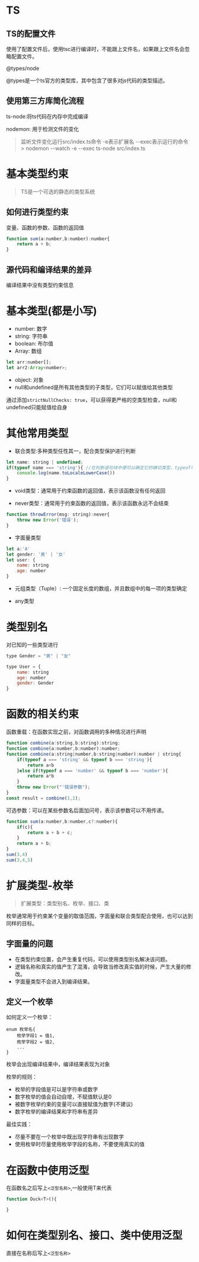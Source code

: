 # TS

## TS的配置文件

使用了配置文件后，使用tsc进行编译时，不能跟上文件名，如果跟上文件名会忽略配置文件。

@types/node

@types是一个ts官方的类型库，其中包含了很多对js代码的类型描述。

## 使用第三方库简化流程

ts-node:将ts代码在内存中完成编译

nodemon: 用于检测文件的变化

> 监听文件变化运行src/index.ts命令 -e表示扩展名 --exec表示运行的命令
    > nodemon --watch -e --exec ts-node src/index.ts   


# 基本类型约束
> TS是一个可选的静态的类型系统

## 如何进行类型约束
变量、函数的参数、函数的返回值
```js
function sum(a:number,b:number):number{
    return a + b;
}
``` 

## 源代码和编译结果的差异
编译结果中没有类型约束信息

# 基本类型(都是小写)
- number: 数字
- string: 字符串
- boolean: 布尔值
- Array: 数组

```js
let arr:number[]; 
let arr2:Array<number>;
```
- object: 对象
- null和undefined是所有其他类型的子类型，它们可以赋值给其他类型

通过添加```strictNullChecks: true```，可以获得更严格的空类型检查，null和undefined只能赋值给自身

# 其他常用类型

- 联合类型:多种类型任性其一，配合类型保护进行判断
```js
let name: string | undefined;
if(typeof name === 'string'){ //在判断语句块中便可以确定它的确切类型，typeof可以触发类型保护
    console.log(name.toLocaleLowerCase())
}
```
- void类型：通常用于约束函数的返回值，表示该函数没有任何返回

- never类型：通常用于约束函数的返回值，表示该函数永远不会结束

```js
function throwError(msg: string):never{
    throw new Error('错误');
}
```

- 字面量类型 
```js 
let a:'A' 
let gender: '男' | '女'
let user: {
    name: string
    age: number
}
```
- 元组类型（Tuple）: 一个固定长度的数组，并且数组中的每一项的类型确定

- any类型

# 类型别名

对已知的一些类型进行

```js
type Gender = "男" | "女"

type User = {
    name: string
    age: number
    gender: Gender
}
```

# 函数的相关约束

函数重载：在函数实现之前，对函数调用的多种情况进行声明
```js
function combine(a:string,b:string):string;
function combine(a:number,b:number):number;
function combine(a:string|number,b:string|number):number | string{
    if(typeof a === 'string' && typeof b === 'string'){
        return a+b
    }else if(typeof a === 'number' && typeof b === 'number'){
        return a*b
    }
    throw new Error("'错误参数");
}
const result = combine(1,2);
```

可选参数：可以在某些参数名后面加问号，表示该参数可以不用传递。
```js
function sum(a:number,b:number,c?:number){
    if(c){
        return a + b + c;
    }
    return a + b;
}
sum(3,4)
sum(3,4,5)
```

# 扩展类型-枚举

> 扩展类型：类型别名、枚举、接口、类

枚举通常用于约束某个变量的取值范围，字面量和联合类型配合使用，也可以达到同样的目标。

## 字面量的问题
- 在类型约束位置，会产生重复代码，可以使用类型别名解决该问题。
- 逻辑名称和真实的值产生了混淆，会导致当修改真实值的时候，产生大量的修改。
- 字面量类型不会进入到编译结果。

## 定义一个枚举

如何定义一个枚举：

```
enum 枚举名{
    枚举字段1 = 值1,
    枚举字段2 = 值2,
    ...
}
```
枚举会出现编译结果中，编译结果表现为对象

枚举的规则：
- 枚举的字段值是可以是字符串或数字
- 数字枚举的值会自动自增，不赋值默认是0
- 被数字枚举约束的变量可以直接赋值为数字(不建议)
- 数字枚举的编译结果和字符串有差异

最佳实践：
- 尽量不要在一个枚举中既出现字符串有出现数字
- 使用枚举时尽量使用枚举字段的名称，不要使用真实的值

<!-- 这还有笔记没记 -->

# 在函数中使用泛型

在函数名之后写上```<泛型名称>```,一般使用T来代表
```js
function Duck<T>(){

}

```

# 如何在类型别名、接口、类中使用泛型

直接在名称后写上```<泛型名称>```




